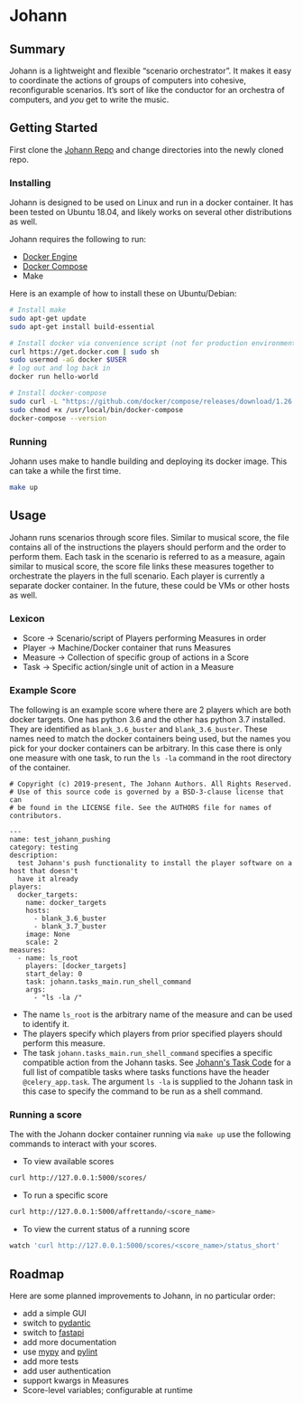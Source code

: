 # Johann

## Summary

Johann is a lightweight and flexible “scenario orchestrator”. It makes it easy to
coordinate the actions of groups of computers into cohesive, reconfigurable scenarios.
It’s sort of like the conductor for an orchestra of computers, and _you_ get to write
the music.

## Getting Started

First clone the [Johann Repo](https://github.com/johannsdg/johann) and change directories into the newly cloned repo. 

### Installing
Johann is designed to be used on Linux and run in a docker container. It has been tested on Ubuntu 18.04, and likely
works on several other distributions as well.

Johann requires the following to run:

- [Docker Engine](https://docs.docker.com/engine/install/#server)
- [Docker Compose](https://docs.docker.com/compose/install/)
- Make

Here is an example of how to install these on Ubuntu/Debian:

```bash
# Install make
sudo apt-get update
sudo apt-get install build-essential

# Install docker via convenience script (not for production environments)
curl https://get.docker.com | sudo sh
sudo usermod -aG docker $USER
# log out and log back in
docker run hello-world

# Install docker-compose
sudo curl -L "https://github.com/docker/compose/releases/download/1.26.2/docker-compose-$(uname -s)-$(uname -m)" -o /usr/local/bin/docker-compose
sudo chmod +x /usr/local/bin/docker-compose
docker-compose --version
```
### Running

Johann uses make to handle building and deploying its docker image. This can take a while the first time.

```bash
make up
```


## Usage

Johann runs scenarios through score files. Similar to musical score, the file contains all
of the instructions the players should perform and the order to perform them. Each task in the scenario
is referred to as a measure, again similar to musical score, the score file links these measures together
to orchestrate the players in the full scenario. Each player is currently a separate docker container.
In the future, these could be VMs or other hosts as well.

### Lexicon

* Score -> Scenario/script of Players performing Measures in order
* Player -> Machine/Docker container that runs Measures
* Measure -> Collection of specific group of actions in a Score
* Task -> Specific action/single unit of action in a Measure


### Example Score
The following is an example score where there are 2 players which are both docker
targets. One has python 3.6 and the other has python 3.7 installed. They are identified
as `blank_3.6_buster` and `blank_3.6_buster`. These names need to match the docker containers
being used, but the names you pick for your docker containers can be arbitrary. In this case
there is only one measure with one task, to run the `ls -la` command in the root directory
of the container.


``` ymal
# Copyright (c) 2019-present, The Johann Authors. All Rights Reserved.
# Use of this source code is governed by a BSD-3-clause license that can
# be found in the LICENSE file. See the AUTHORS file for names of contributors.

---
name: test_johann_pushing
category: testing
description:
  test Johann's push functionality to install the player software on a host that doesn't
  have it already
players:
  docker_targets:
    name: docker_targets
    hosts:
      - blank_3.6_buster
      - blank_3.7_buster
    image: None
    scale: 2
measures:
  - name: ls_root
    players: [docker_targets]
    start_delay: 0
    task: johann.tasks_main.run_shell_command
    args:
      - "ls -la /"

```
* The name `ls_root` is the arbitrary name of the measure and can be used to identify it.
* The players specify which players from prior specified players should perform this measure.
* The task `johann.tasks_main.run_shell_command` specifies a specific compatible action from
  the Johann tasks. See [Johann's Task Code](https://github.com/johannsdg/johann/blob/master/johann/tasks_main.py)
   for a full list of compatible tasks where tasks functions have the header `@celery_app.task`.
   The argument `ls -la` is supplied to the Johann task in this case to specify the command to be run as a shell command. 

### Running a score

The with the Johann docker container running via `make up` use the following commands to interact with your scores.
* To view available scores
``` sh 
curl http://127.0.0.1:5000/scores/
```
* To run a specific score
``` sh
curl http://127.0.0.1:5000/affrettando/<score_name>
```
* To view the current status of a running score
``` sh 
watch 'curl http://127.0.0.1:5000/scores/<score_name>/status_short'
```

## Roadmap

Here are some planned improvements to Johann, in no particular order:

- add a simple GUI
- switch to [pydantic](https://github.com/samuelcolvin/pydantic)
- switch to [fastapi](https://github.com/tiangolo/fastapi)
- add more documentation
- use [mypy](https://github.com/python/mypy) and
  [pylint](https://github.com/pycqa/pylint)
- add more tests
- add user authentication
- support kwargs in Measures
- Score-level variables; configurable at runtime
